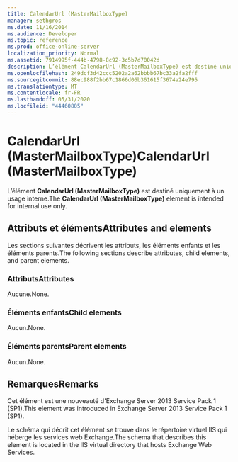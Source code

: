 ```yaml
---
title: CalendarUrl (MasterMailboxType)
manager: sethgros
ms.date: 11/16/2014
ms.audience: Developer
ms.topic: reference
ms.prod: office-online-server
localization_priority: Normal
ms.assetid: 7914995f-444b-4798-8c92-3c5b7d70042d
description: L’élément CalendarUrl (MasterMailboxType) est destiné uniquement à un usage interne.
ms.openlocfilehash: 249dcf3d42ccc5202a2a62bbbb67bc33a2fa2fff
ms.sourcegitcommit: 88ec988f2bb67c1866d06b361615f3674a24e795
ms.translationtype: MT
ms.contentlocale: fr-FR
ms.lasthandoff: 05/31/2020
ms.locfileid: "44460805"
---
```

# <a name="calendarurl-mastermailboxtype"></a><span data-ttu-id="6332e-103">CalendarUrl (MasterMailboxType)</span><span class="sxs-lookup"><span data-stu-id="6332e-103">CalendarUrl (MasterMailboxType)</span></span>

<span data-ttu-id="6332e-104">L’élément **CalendarUrl (MasterMailboxType)** est destiné uniquement à un usage interne.</span><span class="sxs-lookup"><span data-stu-id="6332e-104">The **CalendarUrl (MasterMailboxType)** element is intended for internal use only.</span></span> 

## <a name="attributes-and-elements"></a><span data-ttu-id="6332e-105">Attributs et éléments</span><span class="sxs-lookup"><span data-stu-id="6332e-105">Attributes and elements</span></span>

<span data-ttu-id="6332e-106">Les sections suivantes décrivent les attributs, les éléments enfants et les éléments parents.</span><span class="sxs-lookup"><span data-stu-id="6332e-106">The following sections describe attributes, child elements, and parent elements.</span></span>
  
### <a name="attributes"></a><span data-ttu-id="6332e-107">Attributs</span><span class="sxs-lookup"><span data-stu-id="6332e-107">Attributes</span></span>

<span data-ttu-id="6332e-108">Aucune.</span><span class="sxs-lookup"><span data-stu-id="6332e-108">None.</span></span>
  
### <a name="child-elements"></a><span data-ttu-id="6332e-109">Éléments enfants</span><span class="sxs-lookup"><span data-stu-id="6332e-109">Child elements</span></span>

<span data-ttu-id="6332e-110">Aucun.</span><span class="sxs-lookup"><span data-stu-id="6332e-110">None.</span></span>
  
### <a name="parent-elements"></a><span data-ttu-id="6332e-111">Éléments parents</span><span class="sxs-lookup"><span data-stu-id="6332e-111">Parent elements</span></span>

<span data-ttu-id="6332e-112">Aucun.</span><span class="sxs-lookup"><span data-stu-id="6332e-112">None.</span></span>
  
## <a name="remarks"></a><span data-ttu-id="6332e-113">Remarques</span><span class="sxs-lookup"><span data-stu-id="6332e-113">Remarks</span></span>

<span data-ttu-id="6332e-114">Cet élément est une nouveauté d'Exchange Server 2013 Service Pack 1 (SP1).</span><span class="sxs-lookup"><span data-stu-id="6332e-114">This element was introduced in Exchange Server 2013 Service Pack 1 (SP1).</span></span>
  
<span data-ttu-id="6332e-115">Le schéma qui décrit cet élément se trouve dans le répertoire virtuel IIS qui héberge les services web Exchange.</span><span class="sxs-lookup"><span data-stu-id="6332e-115">The schema that describes this element is located in the IIS virtual directory that hosts Exchange Web Services.</span></span>
  

